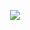 <p align="center">
 <img src="https://capsule-render.vercel.app/api?text=Hey Everyone!&animation=fadeIn" />
</p>
